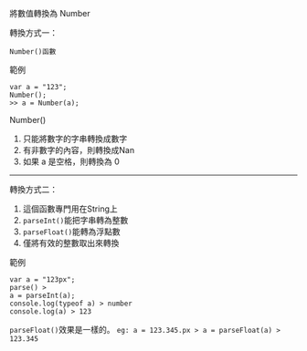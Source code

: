 將數值轉換為 Number

轉換方式一：
```
Number()函數

```
範例
```
var a = "123";
Number();
>> a = Number(a);
```
Number()
1. 只能將數字的字串轉換成數字
2. 有非數字的內容，則轉換成Nan
3. 如果 a 是空格，則轉換為 0 

----

轉換方式二：
1. 這個函數專門用在String上
2. ```parseInt()```能把字串轉為整數
3. ```parseFloat()```能轉為浮點數
4. 僅將有效的整數取出來轉換

範例
```
var a = "123px";
parse() > 
a = parseInt(a);
console.log(typeof a) > number
console.log(a) > 123
```
```parseFloat()```效果是一樣的。 
```eg: a = 123.345.px > a = parseFloat(a) > 123.345```
